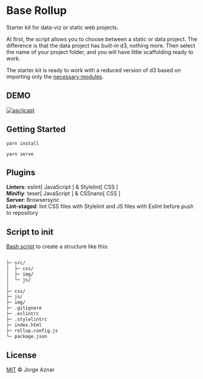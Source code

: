 
# Base Rollup

Starter kit for data-viz or static web projects. 

At first, the script allows you to choose between a static or data project. The difference is that the data project has built-in d3, nothing more. Then select the name of your project folder, and you will have little scaffolding ready to work.

The starter kit is ready to work with a reduced version of d3 based on importing only the [necessary modules](https://github.com/jorgeatgu/base-rollup-d3/blob/master/src/js/d3.js).


## DEMO


[![asciicast](https://asciinema.org/a/170142.png)](https://asciinema.org/a/TbKlAZz9rGNnjyEDjdeT67Dhk)

## Getting Started

```
yarn install
```

```
yarn serve
```

## Plugins

**Linters**: eslint[ JavaScript ] & Stylelint[ CSS ]   
**Minifiy**: teser[ JavaScript ] & CSSnano[ CSS ]   
**Server**: Browsersync   
**Lint-staged**: lint CSS files with Stylelint and JS files with Eslint before push to repository   

## Script to init

[Bash script](https://github.com/jorgeatgu/base-rollup/blob/master/init.sh) to create a structure like this:

```bash

├─ src/              
│  ├─ css/           
│  ├─ img/           
│  └─ js/            
│
├─ css/              
├─ js/               
├─ img/              
├─ .gitignore        
├─ .eslintrc        
├─ .stylelintrc      
├─ index.html        
├─ rollup.config.js       
└─ package.json      
```

## License

[MIT](LICENSE) © Jorge Aznar
